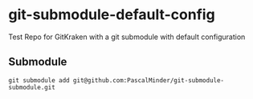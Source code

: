 # git-submodule-default-config
Test Repo for GitKraken with a git submodule with default configuration

## Submodule
```
git submodule add git@github.com:PascalMinder/git-submodule-submodule.git
```
